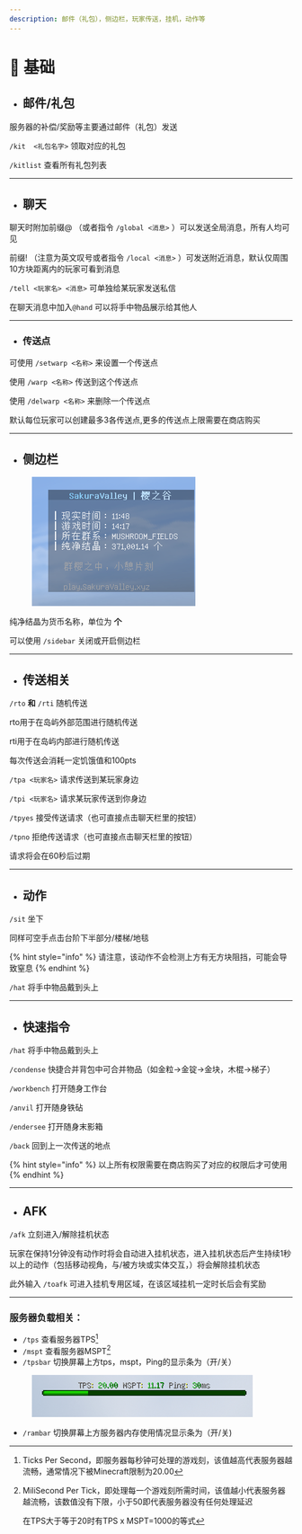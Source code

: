 ```yaml
---
description: 邮件（礼包），侧边栏，玩家传送，挂机，动作等
---
```


# 🎄 基础

*   ## 邮件/礼包



服务器的补偿/奖励等主要通过邮件（礼包）发送

`/kit  <礼包名字>`   领取对应的礼包

`/kitlist`   查看所有礼包列表

***

*   ## 聊天



聊天时附加前缀@ （或者指令 `/global <消息>` ）可以发送全局消息，所有人均可见

前缀! （注意为英文叹号或者指令 `/local <消息>` ）可发送附近消息，默认仅周围10方块距离内的玩家可看到消息

`/tell <玩家名> <消息>` 可单独给某玩家发送私信

在聊天消息中加入`@hand` 可以将手中物品展示给其他人

***

* ### 传送点

可使用 `/setwarp <名称>` 来设置一个传送点

使用 `/warp <名称>` 传送到这个传送点

使用 `/delwarp <名称>` 来删除一个传送点

默认每位玩家可以创建最多3各传送点,更多的传送点上限需要在商店购买

***

*   ## 侧边栏



<figure><img src="../.gitbook/assets/image (2).png" alt=""><figcaption></figcaption></figure>

纯净结晶为货币名称，单位为 **个**

可以使用 `/sidebar`   关闭或开启侧边栏

***

*   ## 传送相关



`/rto`   **和** `/rti`    随机传送&#x20;

rto用于在岛屿外部范围进行随机传送

rti用于在岛屿内部进行随机传送

每次传送会消耗一定饥饿值和100pts



`/tpa <玩家名>`   请求传送到某玩家身边

`/tpi <玩家名>`   请求某玩家传送到你身边

`/tpyes`   接受传送请求（也可直接点击聊天栏里的按钮）

`/tpno`   拒绝传送请求（也可直接点击聊天栏里的按钮）

请求将会在60秒后过期

***

*   ## 动作



`/sit`   坐下

&#x20;  同样可空手点击台阶下半部分/楼梯/地毯

{% hint style="info" %}
请注意，该动作不会检测上方有无方块阻挡，可能会导致窒息
{% endhint %}

`/hat`   将手中物品戴到头上

***

*   ## 快速指令



`/hat`   将手中物品戴到头上

`/condense`   快捷合并背包中可合并物品（如金粒->金锭->金块，木棍→梯子）

`/workbench`   打开随身工作台

`/anvil`  打开随身铁砧

`/endersee`  打开随身末影箱

`/back`  回到上一次传送的地点

{% hint style="info" %}
以上所有权限需要在商店购买了对应的权限后才可使用
{% endhint %}

***

* ## AFK

`/afk`   立刻进入/解除挂机状态

&#x20;  玩家在保持1分钟没有动作时将会自动进入挂机状态，进入挂机状态后产生持续1秒以上的动作（包括移动视角，与/被方块或实体交互，）将会解除挂机状态

此外输入 `/toafk` 可进入挂机专用区域，在该区域挂机一定时长后会有奖励

***

### 服务器负载相关：

* `/tps`   查看服务器TPS[^1]
* `/mspt`   查看服务器MSPT[^2]
* `/tpsbar`   切换屏幕上方tps，mspt，Ping的显示条为（开/关）

<figure><img src="../.gitbook/assets/image (4).png" alt=""><figcaption></figcaption></figure>

* `/rambar`   切换屏幕上方服务器内存使用情况显示条为（开/关)

[^1]: Ticks Per Second，即服务器每秒钟可处理的游戏刻，该值越高代表服务器越流畅，通常情况下被Minecraft限制为20.00

[^2]: MiliSecond Per Tick，即处理每一个游戏刻所需时间，该值越小代表服务器越流畅，该数值没有下限，小于50即代表服务器没有任何处理延迟

    在TPS大于等于20时有TPS x MSPT=1000的等式

